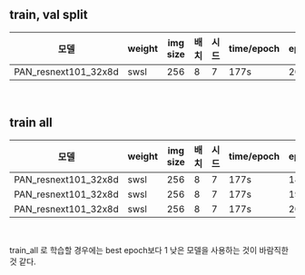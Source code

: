 ## train, val split

|모델|weight|img size|배치|시드|time/epoch|epoch|loss|train_loss|val_loss|val_mIoU|LB score|config|
|------|---|---|---|---|---|---|---|---|---|---|---|---|
|PAN_resnext101_32x8d|swsl|256|8|7|177s|20|IoU+CE|0.|0.|0.5626|0.6105|config20|

<br>

## train all
|모델|weight|img size|배치|시드|time/epoch|epoch|loss|train_loss|val_loss|val_mIoU|LB score|config|
|------|---|---|---|---|---|---|---|---|---|---|---|---|
|PAN_resnext101_32x8d|swsl|256|8|7|177s|18|IoU+CE|0.|0.|0.|0.6088|config22|
|PAN_resnext101_32x8d|swsl|256|8|7|177s|19|IoU+CE|0.|0.|0.|0.6143|config22|
|PAN_resnext101_32x8d|swsl|256|8|7|177s|20|IoU+CE|0.|0.|0.|0.6125|config22|

<br>

train_all 로 학습할 경우에는 best epoch보다 1 낮은 모델을 사용하는 것이 바람직한 것 같다.
